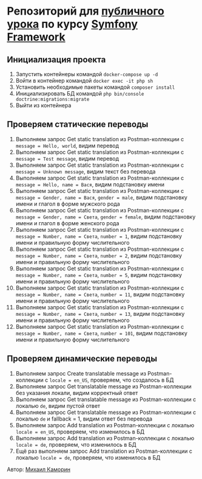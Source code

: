 # Репозиторий для [публичного урока](https://otus.ru/lessons/symfony/#event-5728) по курсу [Symfony Framework](https://otus.ru/lessons/symfony/)

## Инициализация проекта
1. Запустить контейнеры командой `docker-compose up -d`
2. Войти в контейнер командой `docker exec -it php sh`
3. Установить необходимые пакеты командой `composer install`
4. Инициализировать БД командой `php bin/console doctrine:migrations:migrate`
5. Выйти из контейнера

## Проверяем статические переводы
1. Выполняем запрос Get static translation из Postman-коллекции с `message = Hello, world`, видим перевод
2. Выполняем запрос Get static translation из Postman-коллекции с `message = Test message`, видим перевод
3. Выполняем запрос Get static translation из Postman-коллекции с `message = Unknown message`, видим текст без
   перевода
4. Выполняем запрос Get static translation из Postman-коллекции с `message = Hello, name = Вася`, видим
   подстановку имени
5. Выполняем запрос Get static translation из Postman-коллекции с `message = Gender, name = Вася`,
   `gender = male`, видим подстановку имени и глагол в форме мужского рода
6. Выполняем запрос Get static translation из Postman-коллекции с `message = Gender, name = Света`,
   `gender = female`, видим подстановку имени и глагол в форме женского рода
7. Выполняем запрос Get static translation из Postman-коллекции с `message = Number, name = Света`,
   `number = 1`, видим подстановку имени и правильную форму числительного
8. Выполняем запрос Get static translation из Postman-коллекции с `message = Number, name = Света`,
   `number = 2`, видим подстановку имени и правильную форму числительного
9. Выполняем запрос Get static translation из Postman-коллекции с `message = Number, name = Света`,
   `number = 5`, видим подстановку имени и правильную форму числительного
10. Выполняем запрос Get static translation из Postman-коллекции с `message = Number, name = Света`,
    `number = 11`, видим подстановку имени и правильную форму числительного
11. Выполняем запрос Get static translation из Postman-коллекции с `message = Number, name = Света`,
    `number = 13`, видим подстановку имени и правильную форму числительного
12. Выполняем запрос Get static translation из Postman-коллекции с `message = Number, name = Света`,
    `number = 101`, видим подстановку имени и правильную форму числительного

## Проверяем динамические переводы
1. Выполняем запрос Create translatable message из Postman-коллекции с `locale = en_US`, проверяем, что создалось в БД
2. Выполняем запрос Get translatable message из Postman-коллекции без указания локали, видим корректный ответ
3. Выполняем запрос Get translatable message из Postman-коллекции с локалью `de`, видим пустой ответ
4. Выполняем запрос Get translatable message из Postman-коллекции с локалью `de` и fallback = 1, видим ответ без
   перевода
5. Выполняем запрос Add translation из Postman-коллекции с локалью `locale = en_US`, проверяем, что изменилось в БД
6. Выполняем запрос Add translation из Postman-коллекции с локалью `locale = de`, проверяем, что изменилось в БД
7. Ещё раз выполняем запрос Add translation из Postman-коллекции с локалью `locale = de`, проверяем, что изменилось в БД

Автор: [Михаил Каморин](mailto:m.v.kamorin@gmail.com)
